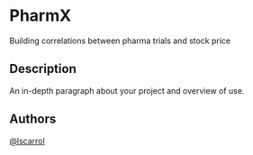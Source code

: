 # PharmX

Building correlations between pharma trials and stock price

## Description

An in-depth paragraph about your project and overview of use.

## Authors
 
[@lscarrol](https://github.com/lscarrol)

